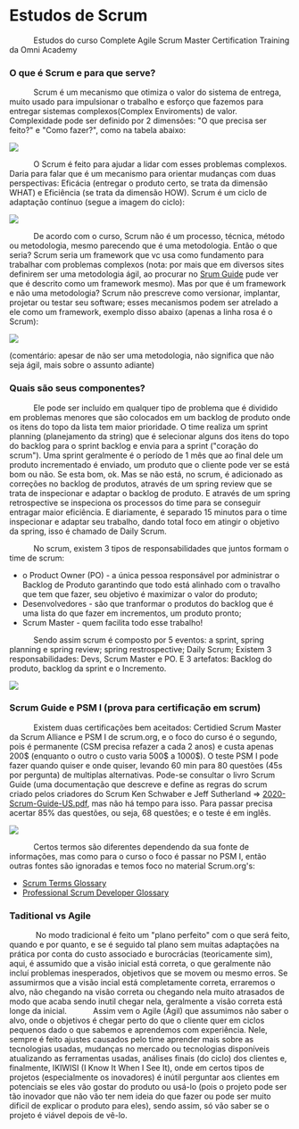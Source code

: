 # Estudos de Scrum
&nbsp;&nbsp;&nbsp;&nbsp;&nbsp;&nbsp;&nbsp;&nbsp;&nbsp;&nbsp;&nbsp;Estudos do curso Complete Agile Scrum Master Certification Training da Omni Academy
### O que é Scrum e para que serve?
&nbsp;&nbsp;&nbsp;&nbsp;&nbsp;&nbsp;&nbsp;&nbsp;&nbsp;&nbsp;&nbsp;Scrum é um mecanismo que otimiza o valor do sistema de entrega, muito usado para impulsionar o trabalho e esforço que fazemos para entregar sistemas complexos(Complex Enviroments) de valor. Complexidade pode ser definido por 2 dimensões: "O que precisa ser feito?" e "Como fazer?", como na tabela abaixo:

<img src="https://github.com/user-attachments/assets/68b273b8-a00a-4c51-8723-fefe92969777">

&nbsp;&nbsp;&nbsp;&nbsp;&nbsp;&nbsp;&nbsp;&nbsp;&nbsp;&nbsp;&nbsp;O Scrum é feito para ajudar a lidar com esses problemas complexos. Daria para falar que é um mecanismo para orientar mudanças com duas perspectivas: Eficácia (entregar o produto certo, se trata da dimensão WHAT) e Eficiência (se trata da dimensão HOW). Scrum é um ciclo de adaptação contínuo (segue a imagem do ciclo):

<img src="https://github.com/user-attachments/assets/296cfcf3-0c32-468f-883f-b3ea6dbde708">

&nbsp;&nbsp;&nbsp;&nbsp;&nbsp;&nbsp;&nbsp;&nbsp;&nbsp;&nbsp;&nbsp;De acordo com o curso, Scrum não é um processo, técnica, método ou metodologia, mesmo parecendo que é uma metodologia. Então o que seria? Scrum seria um framework que vc usa como fundamento para trabalhar com problemas complexos (nota: por mais que em diversos sites definirem ser uma metodologia ágil, ao procurar no [Srum Guide](https://scrumguides.org/) pude ver que é descrito como um framework mesmo). Mas por que é um framework e não uma metodologia? Scrum não prescreve como versionar, implantar, projetar ou testar seu software; esses mecanismos podem ser atrelado a ele como um framework, exemplo disso abaixo (apenas a linha rosa é o Scrum):

<img src="https://github.com/user-attachments/assets/91726846-002b-42fa-9772-e8962157e198">

(comentário: apesar de não ser uma metodologia, não significa que não seja ágil, mais sobre o assunto adiante)

### Quais são seus componentes?
&nbsp;&nbsp;&nbsp;&nbsp;&nbsp;&nbsp;&nbsp;&nbsp;&nbsp;&nbsp;&nbsp;Ele pode ser incluído em qualquer tipo de problema que é dividido em problemas menores que são colocados em um backlog de produto onde os itens do topo da lista tem maior prioridade. O time realiza um sprint planning (planejamento da string) que é selecionar alguns dos itens do topo do backlog para o sprint backlog e envia para a sprint ("coração do scrum"). Uma sprint geralmente é o período de 1 mês que ao final dele um produto incrementado é enviado, um produto que o cliente pode ver se está bom ou não.
Se esta bom, ok. Mas se não está, no scrum, é adicionado as correções no backlog de produtos, através de um spring review que se trata de inspecionar e adaptar o backlog de produto. E através de um spring retrospective se inspeciona os processos do time para se conseguir entragar maior eficiência. E diariamente, é separado 15 minutos para o time inspecionar e adaptar seu trabalho, dando total foco em atingir o objetivo da spring, isso é chamado de Daily Scrum.  

&nbsp;&nbsp;&nbsp;&nbsp;&nbsp;&nbsp;&nbsp;&nbsp;&nbsp;&nbsp;&nbsp;No scrum, existem 3 tipos de responsabilidades que juntos formam o time de scrum:
- o Product Owner (PO) - a única pessoa responsável por administrar o Backlog de Produto garantindo que todo está alinhado com o travalho que tem que fazer, seu objetivo é maximizar o valor do produto;
- Desenvolvedores - são que tranformar o produtos do backlog que é uma lista do que fazer em incrementos, um produto pronto;
- Scrum Master - quem facilita todo esse trabalho!

&nbsp;&nbsp;&nbsp;&nbsp;&nbsp;&nbsp;&nbsp;&nbsp;&nbsp;&nbsp;&nbsp;Sendo assim scrum é composto por 5 eventos: a sprint, spring planning e spring review; spring restrospective; Daily Scrum; Existem 3 responsabilidades: Devs, Scrum Master e PO. E 3 artefatos: Backlog do produto, backlog da sprint e o Incremento.

<img src="https://github.com/user-attachments/assets/43167d9c-0898-46ce-8899-36455332cc0f">

### Scrum Guide e PSM I (prova para certificação em scrum)
&nbsp;&nbsp;&nbsp;&nbsp;&nbsp;&nbsp;&nbsp;&nbsp;&nbsp;&nbsp;&nbsp;Existem duas certificações bem aceitados: Certidied Scrum Master da Scrum Alliance e PSM I de scrum.org, e o foco do curso é o segundo, pois é permanente (CSM precisa refazer a cada 2 anos) e custa apenas 200$ (enquanto o outro o custo varia 500$ a 1000$). O teste PSM I pode fazer quando quiser e onde quiser, levando 60 min para 80 questões (45s por pergunta) de multiplas alternativas. Pode-se consultar o livro Scrum Guide (uma documentação que descreve e define as regras do scrum criado pelos criadores do Scrum Ken Schwaber e Jeff Sutherland => [2020-Scrum-Guide-US.pdf](https://github.com/user-attachments/files/16826297/2020-Scrum-Guide-US.pdf), mas não há tempo para isso. Para passar precisa acertar 85% das questões, ou seja, 68 questões; e o teste é em inglês.

<img src="https://github.com/user-attachments/assets/9eedc967-f251-4a8b-a658-1b38870ecc5f">

&nbsp;&nbsp;&nbsp;&nbsp;&nbsp;&nbsp;&nbsp;&nbsp;&nbsp;&nbsp;&nbsp;Certos termos são diferentes dependendo da sua fonte de informações, mas como para o curso o foco é passar no PSM I, então outras fontes são ignoradas e temos foco no material Scrum.org's:
- [Scrum Terms Glossary](https://www.scrum.org/resources/scrum-glossary)
- [Professional Scrum Developer Glossary](https://www.scrum.org/resources/professional-scrum-developer-glossary)

### Taditional vs Agile
&nbsp;&nbsp;&nbsp;&nbsp;&nbsp;&nbsp;&nbsp;&nbsp;&nbsp;&nbsp;&nbsp; No modo tradicional é feito um "plano perfeito" com o que será feito, quando e por quanto, e se é seguido tal plano sem muitas adaptações na prática por conta do custo associado e burocrácias (teoricamente sim), aqui, é assumido que a visão inicial está correta, o que geralmente não incluí problemas inesperados, objetivos que se movem ou mesmo erros. Se assumirmos que a visão incial está completamente correta, erraremos o alvo, não chegando na visão correta ou chegando nela muito atrasados de modo que acaba sendo inutil chegar nela, geralmente a visão correta está longe da inicial. 
&nbsp;&nbsp;&nbsp;&nbsp;&nbsp;&nbsp;&nbsp;&nbsp;&nbsp;&nbsp;&nbsp;Assim vem o Agile (Ágil) que assumimos não saber o alvo, onde o objetivos é chegar perto do que o cliente quer em ciclos pequenos dado o que sabemos e aprendemos com experiência. Nele, sempre é feito ajustes causados pelo time aprender mais sobre as tecnologias usadas, mudanças no mercado ou tecnologias disponíveis atualizando as ferramentas usadas, análises finais (do ciclo) dos clientes e, finalmente, IKIWISI (I Know It When I See It), onde em certos tipos de projetos (especialmente os inovadores) é inútil perguntar aos clientes em potenciais se eles vão gostar do produto ou usá-lo (pois o projeto pode ser tão inovador que não vão ter nem ideia do que fazer ou pode ser muito dificil de explicar o produto para eles), sendo assim, só vão saber se o projeto é viável depois de vê-lo.
